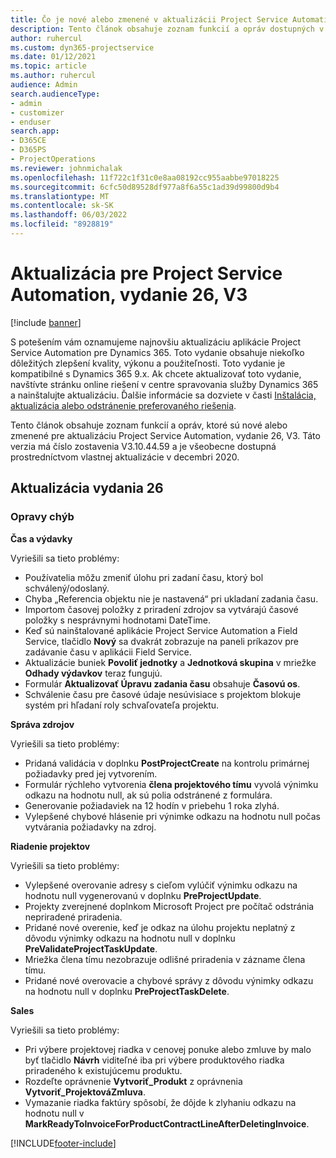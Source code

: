 ```yaml
---
title: Čo je nové alebo zmenené v aktualizácii Project Service Automation, vydanie 26, V3
description: Tento článok obsahuje zoznam funkcií a opráv dostupných v aktualizácii Project Service Automation, vydanie 26, V3
author: ruhercul
ms.custom: dyn365-projectservice
ms.date: 01/12/2021
ms.topic: article
ms.author: ruhercul
audience: Admin
search.audienceType:
- admin
- customizer
- enduser
search.app:
- D365CE
- D365PS
- ProjectOperations
ms.reviewer: johnmichalak
ms.openlocfilehash: 11f722c1f31c0e8aa08192cc955aabbe97018225
ms.sourcegitcommit: 6cfc50d89528df977a8f6a55c1ad39d99800d9b4
ms.translationtype: MT
ms.contentlocale: sk-SK
ms.lasthandoff: 06/03/2022
ms.locfileid: "8928819"
---
```

# <a name="project-service-automation-update-release-26-v3"></a>Aktualizácia pre Project Service Automation, vydanie 26, V3

[!include [banner](../includes/psa-now-project-operations.md)]

S potešením vám oznamujeme najnovšiu aktualizáciu aplikácie Project Service Automation pre Dynamics 365. Toto vydanie obsahuje niekoľko dôležitých zlepšení kvality, výkonu a použiteľnosti. Toto vydanie je kompatibilné s Dynamics 365 9.x. Ak chcete aktualizovať toto vydanie, navštívte stránku online riešení v centre spravovania služby Dynamics 365 a nainštalujte aktualizáciu. Ďalšie informácie sa dozviete v časti [Inštalácia, aktualizácia alebo odstránenie preferovaného riešenia](/power-platform/admin/install-remove-preferred-solution).

Tento článok obsahuje zoznam funkcií a opráv, ktoré sú nové alebo zmenené pre aktualizáciu Project Service Automation, vydanie 26, V3. Táto verzia má číslo zostavenia V3.10.44.59 a je všeobecne dostupná prostredníctvom vlastnej aktualizácie v decembri 2020.

## <a name="update-release-26"></a>Aktualizácia vydania 26

### <a name="bug-fixes"></a>Opravy chýb

**Čas a výdavky**

Vyriešili sa tieto problémy:

- Používatelia môžu zmeniť úlohu pri zadaní času, ktorý bol schválený/odoslaný.
- Chyba „Referencia objektu nie je nastavená“ pri ukladaní zadania času.
- Importom časovej položky z priradení zdrojov sa vytvárajú časové položky s nesprávnymi hodnotami DateTime.
- Keď sú nainštalované aplikácie Project Service Automation a Field Service, tlačidlo **Nový** sa dvakrát zobrazuje na paneli príkazov pre zadávanie času v aplikácii Field Service.
- Aktualizácie buniek **Povoliť jednotky** a **Jednotková skupina** v mriežke **Odhady výdavkov** teraz fungujú.
- Formulár **Aktualizovať Úpravu zadania času** obsahuje **Časovú os**.
- Schválenie času pre časové údaje nesúvisiace s projektom blokuje systém pri hľadaní roly schvaľovateľa projektu.

**Správa zdrojov**

Vyriešili sa tieto problémy:

- Pridaná validácia v doplnku **PostProjectCreate** na kontrolu primárnej požiadavky pred jej vytvorením.
- Formulár rýchleho vytvorenia **člena projektového tímu** vyvolá výnimku odkazu na hodnotu null, ak sú polia odstránené z formulára.
- Generovanie požiadaviek na 12 hodín v priebehu 1 roka zlyhá.
- Vylepšené chybové hlásenie pri výnimke odkazu na hodnotu null počas vytvárania požiadavky na zdroj.

**Riadenie projektov**

Vyriešili sa tieto problémy:

- Vylepšené overovanie adresy s cieľom vylúčiť výnimku odkazu na hodnotu null vygenerovanú v doplnku **PreProjectUpdate**.
- Projekty zverejnené doplnkom Microsoft Project pre počítač odstránia nepriradené priradenia.
- Pridané nové overenie, keď je odkaz na úlohu projektu neplatný z dôvodu výnimky odkazu na hodnotu null v doplnku **PreValidateProjectTaskUpdate**.
- Mriežka člena tímu nezobrazuje odlišné priradenia v zázname člena tímu.
- Pridané nové overovacie a chybové správy z dôvodu výnimky odkazu na hodnotu null v doplnku **PreProjectTaskDelete**.

**Sales**

Vyriešili sa tieto problémy:

- Pri výbere projektovej riadka v cenovej ponuke alebo zmluve by malo byť tlačidlo **Návrh** viditeľné iba pri výbere produktového riadka priradeného k existujúcemu produktu.
- Rozdeľte oprávnenie **Vytvoriť_Produkt** z oprávnenia **Vytvoriť_ProjektováZmluva**.
- Vymazanie riadka faktúry spôsobí, že dôjde k zlyhaniu odkazu na hodnotu null v **MarkReadyToInvoiceForProductContractLineAfterDeletingInvoice**.


[!INCLUDE[footer-include](../includes/footer-banner.md)]
